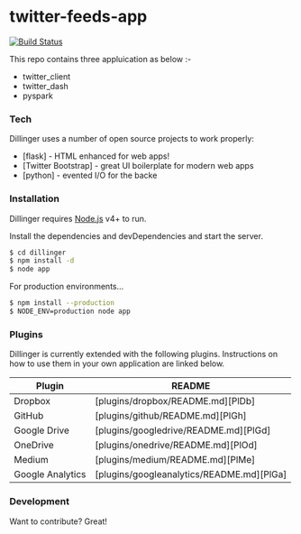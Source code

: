 # twitter-feeds-app

[![Build Status](https://travis-ci.org/joemccann/dillinger.svg?branch=master)](https://travis-ci.org/joemccann/dillinger)

This repo contains three appluication as below :- 
  - twitter_client
  - twitter_dash
  - pyspark

### Tech

Dillinger uses a number of open source projects to work properly:

* [flask] - HTML enhanced for web apps!
* [Twitter Bootstrap] - great UI boilerplate for modern web apps
* [python] - evented I/O for the backe

### Installation

Dillinger requires [Node.js](https://nodejs.org/) v4+ to run.

Install the dependencies and devDependencies and start the server.

```sh
$ cd dillinger
$ npm install -d
$ node app
```

For production environments...

```sh
$ npm install --production
$ NODE_ENV=production node app
```

### Plugins

Dillinger is currently extended with the following plugins. Instructions on how to use them in your own application are linked below.

| Plugin | README |
| ------ | ------ |
| Dropbox | [plugins/dropbox/README.md][PlDb] |
| GitHub | [plugins/github/README.md][PlGh] |
| Google Drive | [plugins/googledrive/README.md][PlGd] |
| OneDrive | [plugins/onedrive/README.md][PlOd] |
| Medium | [plugins/medium/README.md][PlMe] |
| Google Analytics | [plugins/googleanalytics/README.md][PlGa] |


### Development

Want to contribute? Great!

